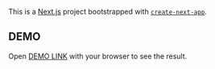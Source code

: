 This is a [Next.js](https://nextjs.org/) project bootstrapped with [`create-next-app`](https://github.com/vercel/next.js/tree/canary/packages/create-next-app).

## DEMO
Open [DEMO LINK](https://prompter-gretoq.vercel.app/) with your browser to see the result.